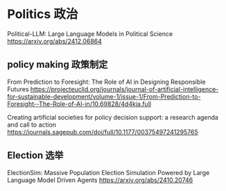 # Politics 政治
Political-LLM: Large Language Models in Political Science
https://arxiv.org/abs/2412.06864

## policy making 政策制定
From Prediction to Foresight: The Role of AI in Designing Responsible Futures
https://projecteuclid.org/journals/journal-of-artificial-intelligence-for-sustainable-development/volume-1/issue-1/From-Prediction-to-Foresight--The-Role-of-AI-in/10.69828/4d4kja.full

Creating artificial societies for policy decision support: a research agenda and call to action
https://journals.sagepub.com/doi/full/10.1177/00375497241295765

## Election 选举
ElectionSim: Massive Population Election Simulation Powered by Large Language Model Driven Agents
https://arxiv.org/abs/2410.20746
